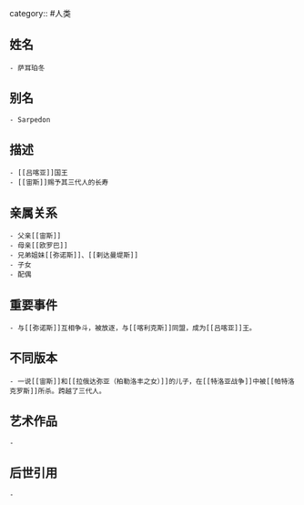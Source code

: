 category:: #人类
## 姓名
	- 萨耳珀冬
## 别名
	- Sarpedon
## 描述
	- [[吕喀亚]]国王
	- [[宙斯]]赐予其三代人的长寿
## 亲属关系
	- 父亲[[宙斯]]
	- 母亲[[欧罗巴]]
	- 兄弟姐妹[[弥诺斯]]、[[剌达曼堤斯]]
	- 子女
	- 配偶
## 重要事件
	- 与[[弥诺斯]]互相争斗，被放逐，与[[喀利克斯]]同盟，成为[[吕喀亚]]王。
## 不同版本
	- 一说[[宙斯]]和[[拉俄达弥亚（柏勒洛丰之女）]]的儿子，在[[特洛亚战争]]中被[[帕特洛克罗斯]]所杀。跨越了三代人。
## 艺术作品
	-
## 后世引用
	-
